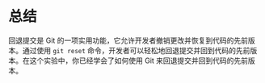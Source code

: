 # 总结

回退提交是 Git 的一项实用功能，它允许开发者撤销更改并恢复到代码的先前版本。通过使用 `git reset` 命令，开发者可以轻松地回退提交并回到代码的先前版本。在这个实验中，你已经学会了如何使用 Git 来回退提交并回到代码的先前版本。
